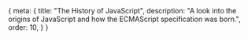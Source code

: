 <route>
{
	meta: {
		title: "The History of JavaScript",
		description: "A look into the origins of JavaScript and how the ECMAScript specification was born.",
		order: 10,
	}
}
</route>

<Title :title="$route.meta.title" :description="$route.meta.description" />


This article isn't actually about the history of JavaScript. I mean, it is, and it isn't. Really the goal of this article is to explain what I mean by *Modern* JavaScript. To achieve the goal, we're going to have to go through some of JavaScript's history. By understanding JavaScript's history, I hope you'll come to see why there's a divide between the *old*, frequently criticized, and even hated JavaScript and *Modern*, shockingly (😲) popular JavaScript.

::: c note "Intended Audience" box
This and the following articles are written with the assumption that you're at least slightly familiar with JavaScript. A basic understanding of the language and its standing on the web is going to be helpful.
:::

## The Origins of JavaScript

In 1995 Netscape hired Brendan Eich to develop something they called *[Scheme](https://en.wikipedia.org/wiki/Scheme_(programming_language)) for the web*; a client-side scripting language to enable dynamic behavior on the web. This language started out as *Mocha* but would be later known as JavaScript. At the same time, Netscape had plans to support another language, [Java](https://en.wikipedia.org/wiki/Java_(programming_language)). To position themselves as the official browser for the anticipated Java platform, they collaborated with Sun Microsystems to embed Java into Netscape's browser.

The partnership led to Mocha being renamed to LiveScript and shortly after to JavaScript. But JavaScript had little to do with Java, except that the syntax was partially inspired by Java rather than Scheme. The name change was purely marketing to ride the wave of hype surround Java at the time. Netscape's vision of JavaScript wasn't clear. There was an internal struggle between wanting the language to resemble Scheme and to be a companion scripting language for Java. This meant that there was no clear direction for JavaScript's design; in the end, JavaScript ended up resembling neither Scheme nor Java.

All of this was happening fast. Really fast. The first version of JavaScript (Mocha) was developed in just ten days. The indecisive direction of the language's design and the rush to develop the language led to some questionable design decisions* that have caused many people to dislike JavaScript.

<p>
<sub>
* Lack of an integer type, aggressive type coercion, lack of classes, and unfamiliar prototypical inheritance, to name a few.
</sub>
</p>

## The ECMA Specification

In 1995 Microsoft released their new browser, [Internet Explorer](https://en.wikipedia.org/wiki/Internet_Explorer). Quickly after the release, Microsoft reverse-engineered Netscape's JavaScript implementation and created their own variation, called [JScript](https://en.wikipedia.org/wiki/JScript).

Although JScript was based on JavaScript, their implementations differed, sometimes in a non-compatible way. This, along with other browser-specific feature differences, lead to a lot of browser interoperability issues. But that wouldn't be the case for long, in theory at least.

In 1996 Netscape submitted JavaScript to [ECMA International](https://en.wikipedia.org/wiki/Ecma_International) (originally the European Computer Manufacturers Association) to create a language specification that all browsers could adhere to. In 1997 the first ECMAScript language specification, ECMA-262, was created.

::: c box info "Naming convention"
- The standards specification document is called ECMA-262.
- The language specification is called ECMAScript.
- The standards were previously referred to by their edition number, e.g., ECMAScript 5 or just ES5 for short.
- Nowadays, a new edition of the specification is released annually, and the name includes the year, e.g., ECMAScript 2015 (ES2015), which is the 6th edition of ECMAScript (ES6).
:::

ECMAScript 2 was released in 1998, a year after the original specification. The second edition only included editorial changes so that the specification conformed to the ISO/IEC 16262 international standard, which is the same standard but published under ISO/IEC.

The third edition of ECMAScript was released a year after the second edition in 1999 and included the first actual changes to the language. ECMAScript 3 added regular expressions, better string handling, new control statements, try/catch exception handling, tighter definition of errors, formatting for numeric output, and other enhancements.

The proposed ECMAScript 4 specification included major changes to the language, some of which the stakeholders couldn't find common ground on. Long story short, the 4th edition of the specification would end up being abandoned.

A new version of the specification wouldn't be published until 2009, ten years after the last version. To appease all the stakeholders, ECMAScript 5 was a far less ambitious version focused on compatibility, originally named ECMAScript 3.1 and later renamed to the 5th edition of ECMAScript.

::: c info "ECMAScript 5" box
- Adds "strict mode," a subset intended to provide more thorough error checking and avoid error-prone constructs. 
- Clarifies many ambiguities in the 3rd edition specification
- Accommodates behavior of real-world implementations that differed consistently from that specification. 
- Adds some new features, such as getters and setters, library support for JSON, and more complete reflection on object properties.
:::

One reason for the long delay between the 4th and the 5th edition was that by the early 2000s, Internet Explorer (IE) had gained a 95% market share, making JScript the de facto standard. With Internet Explorer's domination of the market share, they didn't need to collaborate on the ECMAScript specification. Not until new browsers managed to take significant market share back from Internet Explorer. Notably, Netscape's successor, Mozilla Firefox, released in 2004, and Google's Chrome released in 2008.

It would be another 6 years between ES5 and ES6. The 6th Edition of ECMAScript, later renamed to ECMAScript 2015, contained many proposed features from ES4. The complete list of new features is extensive, and we'll go through a lot of them in the following article, which lists the key features from all ECMAScript specifications since ECMAScript 2015. This is the start of what I refer to as *modern* JavaScript.

::: c box note "Read more"
This is just a glimpse into JavaScript's history. If you're interested in learning [more](https://www.springboard.com/blog/history-of-javascript/) there [are](https://thenewstack.io/brendan-eich-on-creating-javascript-in-10-days-and-what-hed-do-differently-today/) better [articles](https://medium.com/@_benaston/lesson-1a-the-history-of-javascript-8c1ce3bffb17) for [that](https://auth0.com/blog/a-brief-history-of-javascript/).
:::

## JavaScript innovations

Before moving on to modern JavaScript, I'd like to point out a few key innovations in the world of JavaScript that have had a massive impact on what JavaScript is today. First one of them being [JSON](https://en.wikipedia.org/wiki/JSON) and the second one [AJAX](https://en.wikipedia.org/wiki/Ajax_(programming)).

### JavaScript Object Notation

> JSON is a lightweight data-interchange format. It is easy for humans to read and write. It is easy for machines to parse and generate. It is based on a subset of the JavaScript Programming Language.

JSON was developed in the early 2000s by Douglas Crockford and has since taken over the world wide web. XML used to be the de facto standard in open data exchange, but JSON has since become the more popular choice. With JSON's simplicity and direct relation to JavaScript, I think it's clear to see why.


::: c two-col wide

```json
{
  "firstName": "John",
  "lastName": "Smith",
  "isAlive": true,
  "age": 27,
  "address": {
    "streetAddress": "21 2nd Street",
    "city": "New York",
    "state": "NY",
    "postalCode": "10021-3100"
  },
  "phoneNumbers": [
    {
      "type": "home",
      "number": "212 555-1234"
    },
    {
      "type": "office",
      "number": "646 555-4567"
    }
  ],
  "children": [],
  "spouse": null
}
```

```xml
<?xml version="1.0" encoding="UTF-8"?>
<root>
   <firstName>John</firstName>
   <lastName>Smith</lastName>
   <isAlive>true</isAlive>
   <age>27</age>
   <address>
      <city>New York</city>
      <postalCode>10021-3100</postalCode>
      <state>NY</state>
      <streetAddress>21 2nd Street</streetAddress>
   </address>
   <phoneNumbers>
      <element>
         <number>212 555-1234</number>
         <type>home</type>
      </element>
      <element>
         <number>646 555-4567</number>
         <type>office</type>
      </element>
   </phoneNumbers>
   <children />
   <spouse null="true" />
</root>
```
:::

<p>
<sup>
Comparing JSON to XML
</sup>
</p>

We're not here to talk about JSON or XML, but I figured they were worth mentioning, considering our next chapter.

### Asynchronous JavaScript and XML

In 2005, Jesse James Garrett released a white paper in which he coined the term AJAX and described a set of techniques on the client-side to asynchronously (dynamically) change the page's content. Even though the term is called Asynchronous JavaScript and **XML**, the concept remains the same for JSON.

AJAX was a revolutionary way to develop web applications, and many libraries were built around the concept of AJAX. Looking at an XMLHTTPRequest, it's clear to see why more straightforward APIs were developed around the concept.

```js
// Initialize the HTTP request.
var xhr = new XMLHttpRequest();
xhr.open('GET', 'http://www.example.org/example.txt');

// Track the state changes of the request.
xhr.onreadystatechange = function () {
	var DONE = 4; // readyState 4 means the request is done.
	var OK = 200; // status 200 is a successful return.
	if (xhr.readyState === DONE) {
		if (xhr.status === OK) {
			// 'This is the output.'
			console.log(xhr.responseText); 
		} else {
			// An error occurred during the request.
			console.log('Error: ' + xhr.status); 
		}
	}
};

// Send the request to http://www.example.org/example.txt
xhr.send();
```

One such library was jQuery. Although jQuery wasn't built around AJAX, jQuery's support for AJAX and its easy-to-use API for modifying the DOM made it a perfect library for creating more dynamic web **applications**.

## Coping with Internet Explorer

The effects of Internet Explorer's long reign in the 2000s have lingered well into the 2010s, and the results of IE's dominance can still be seen today, even after its market share has dropped to below 5% globally.

The number of web applications and users, especially business users still on Internet Explorer, has meant that developers have had to support the outdated browser for decades. This may not have been such a big deal, except that the latest version of Internet Explorer, IE 11, only implements ES5. That means that all features released since ES5 can not be used 😢.

### jQuery

> jQuery is a JavaScript library designed to simplify HTML DOM tree traversal and manipulation, as well as event handling, CSS animation, and **AJAX**.

jQuery is an immensely popular JavaScript library (used in almost 80% of the top 10 million most popular websites in **2020** 🤯). jQuery was developed in 2006 and is still in active development. Naturally, the next question is, why? Why is jQuery so popular, even a decade and a half later its initial release.

Some of the key factors that made jQuery such an appealing library were that
- jQuery made it easy to do tedious things such as DOM manipulation, animations, and AJAX.
- jQuery provided an API that worked on most browsers, making cross-browser compatibility much more effortless.
- JavaScript has no standard library, and jQuery provided solutions to common challenges.

Above we saw how verbose an XMLHTTPRequest can be. Here's the same request done with jQuery:

```js
$.get("http://www.example.org/example.txt", function(data) {
	console.log(data);
}).fail(function(xhr) {
	console.log('Error: ' + xhr.status); 
});
```

For the most part, jQuery lets developers use existing JavaScript features with these kinds of cleaner APIs. But what about newer features? Features released in ES6 that couldn't be used in Internet Explorer? Well, jQuery doesn't solve that problem.

### Polyfills

[Polyfill](https://developer.mozilla.org/en-US/docs/Glossary/Polyfill) is a "shim for a browser API", meaning code that implements a feature on browsers that do not support the feature. Polyfills are a way to use newer features in older browsers, with some limitations.

A polyfill works by taking an existing API and implementing the same interface, but in a way that is supported by the old browser. A polyfill only adds the polyfilled implementation if the feature isn't already supported by the browser. This way, new features can be supported without overriding the existing implementation on compatible browsers. But polyfills can't implement all features; for example, polyfills can't add new syntax to the language.

So what if we want to use the latest syntax?

### Transpilers

A transpiler is a source-to-source compiler. In our case, we're interested in a transpiler that takes JavaScript code and turns it back into JavaScript code, but with syntax constructs supported by older browsers. This way, we can use new syntax and compile it into something that more senior browser support.

The major downside is that this requires an additional step, a build step. We're going to talk more about build tools and modern JavaScript development in the 4th article.

The most popular JavaScript compiler is [Babel](https://babeljs.io/). Here's an example of how the Nullish Coalescing operator `??` gets compiled into browser-compatible JavaScript.

```js
element.index ?? -1;

// Gets compiled into
var _element$index;
(_element$index = element.index) != null ? _element$index : -1;
```

## Summary

JavaScript's rushed initial design and unfortunate design choices, combined with cross-brows incompatibility issues and the fact that you can't break the web (backward compatibility), have led to JavaScript being disliked by many. Yet, the language has persevered.

In the 2020 [Stack Overflow's developer survey](https://insights.stackoverflow.com/survey/2020#technology-most-loved-dreaded-and-wanted-languages-loved), 58.3% of developers reported that they are developing with the language and are interested in continuing to develop with it. This is pretty middle of the pack but far from being dreaded or hated.

Even more surprisingly, TypeScript, a statically typed superset of JavaScript that is transpiled into JavaScript, was *"loved"* by 67.1% of developers. The second most high ranking.

JavaScript isn't without its flaws, but things have gotten better with the annual releases since ES2015 and with modern tools that help us build and manage more complex web applications.